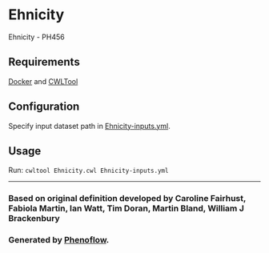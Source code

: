 # Ehnicity

Ehnicity - PH456

## Requirements

[Docker](https://docs.docker.com/install/) and [CWLTool](https://github.com/common-workflow-language/cwltool#install)

## Configuration

Specify input dataset path in [Ehnicity-inputs.yml](Ehnicity-inputs.yml).

## Usage

Run: `cwltool Ehnicity.cwl Ehnicity-inputs.yml`

***

### Based on original definition developed by Caroline Fairhust, Fabiola Martin, Ian Watt, Tim Doran, Martin Bland, William J Brackenbury
### Generated by [Phenoflow](https://kclhi.org/phenoflow).
